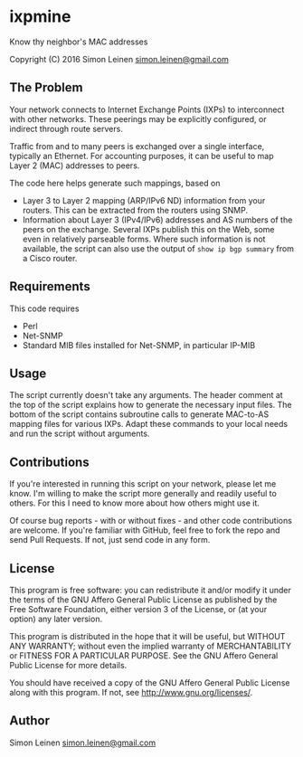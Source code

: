 # ixpmine

Know thy neighbor's MAC addresses

Copyright (C) 2016  Simon Leinen  <simon.leinen@gmail.com>

## The Problem

Your network connects to Internet Exchange Points (IXPs) to
interconnect with other networks.  These peerings may be explicitly
configured, or indirect through route servers.

Traffic from and to many peers is exchanged over a single interface,
typically an Ethernet.  For accounting purposes, it can be useful to
map Layer 2 (MAC) addresses to peers.

The code here helps generate such mappings, based on

* Layer 3 to Layer 2 mapping (ARP/IPv6 ND) information from your
  routers.  This can be extracted from the routers using SNMP.
* Information about Layer 3 (IPv4/IPv6) addresses and AS numbers of
  the peers on the exchange.  Several IXPs publish this on the Web,
  some even in relatively parseable forms.  Where such information is
  not available, the script can also use the output of `show ip bgp
  summary` from a Cisco router.

## Requirements

This code requires

* Perl
* Net-SNMP
* Standard MIB files installed for Net-SNMP, in particular IP-MIB

## Usage

The script currently doesn't take any arguments.  The header comment
at the top of the script explains how to generate the necessary input
files.  The bottom of the script contains subroutine calls to generate
MAC-to-AS mapping files for various IXPs.  Adapt these commands to
your local needs and run the script without arguments.

## Contributions

If you're interested in running this script on your network, please
let me know.  I'm willing to make the script more generally and
readily useful to others.  For this I need to know more about how
others might use it.

Of course bug reports - with or without fixes - and other code
contributions are welcome.  If you're familiar with GitHub, feel free
to fork the repo and send Pull Requests.  If not, just send code in
any form.

## License

This program is free software: you can redistribute it and/or modify
it under the terms of the GNU Affero General Public License as
published by the Free Software Foundation, either version 3 of the
License, or (at your option) any later version.

This program is distributed in the hope that it will be useful,
but WITHOUT ANY WARRANTY; without even the implied warranty of
MERCHANTABILITY or FITNESS FOR A PARTICULAR PURPOSE.  See the
GNU Affero General Public License for more details.

You should have received a copy of the GNU Affero General Public License
along with this program.  If not, see <http://www.gnu.org/licenses/>.

## Author

Simon Leinen  <simon.leinen@gmail.com>
